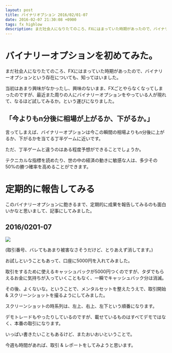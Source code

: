 ```yaml
---
layout: post
title: バイナリオプション 2016/02/01-07
date: 2016-02-07 21:30:08 +0900
tags: fx highlow
description: まだ社会人になりたてのころ、FXにはまっていた時期があったので、バイナリーオプションという存在についても、知ってはいました。当初はあまり興味がなかったし、興味のないまま、FXごとやらなくなってしまったのですが、最近また周りの人にバイナリーオプションをやっている人が現れて、なるほど試してみるか。という運びになりました。
---
```


# バイナリーオプションを初めてみた。

まだ社会人になりたてのころ、FXにはまっていた時期があったので、バイナリーオプションという存在についても、知ってはいました。

当初はあまり興味がなかったし、興味のないまま、FXごとやらなくなってしまったのですが、最近また周りの人にバイナリーオプションをやっている人が現れて、なるほど試してみるか。という運びになりました。

## 「今よりもn分後に相場が上がるか、下がるか。」

言ってしまえば、バイナリーオプションは今この瞬間の相場よりもn分後に上がるか、下がるかを当てる丁半ゲームに近いです。

ただ、丁半ゲームと違うのはある程度予想ができることでしょうか。

テクニカルな指標を読めたり、世の中の経済の動きに敏感な人は、多少その50%の勝つ確率を高めることができます。

# 定期的に報告してみる

このバイナリーオプションに飽きるまで、定期的に成果を報告してみるのも面白いかなと思いまして、記事にしてみました。

## 2016/0201-07

![](https://skim.milk200.cc/20160207_highlow/highlow.png)

(取引番号、バレてもあまり被害なさそうだけど、とりあえず消してます。)

お試しということもあって、口座に5000円を入れてみました。

取引をするために使えるキャッシュバックが5000円つくのですが、タダでもらえるお金に気持ちが入っていくこともなく、一瞬でキャッシュバック分は消滅。

その後、よくないな。ということで、メンタルセットを整えたうえで、取引開始 & スクリーンショットを撮るようにしてみました。

スクリーンショットの時系列は、左上、右上、左下という順番になります。

デモトレードもやったりしているのですが、載せているものはすべてデモではなく、本番の取引になります。

いっぱい書きたいこともあるけど、またおいおいということで。

今週も時間があれば、取引 & レポートをしてみようと思います。
